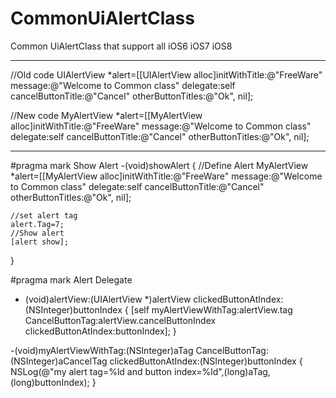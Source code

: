 CommonUiAlertClass
==================

Common UiAlertClass that support all iOS6 iOS7 iOS8

****************************
//Old code
  UIAlertView *alert=[[UIAlertView alloc]initWithTitle:@"FreeWare" message:@"Welcome to Common class" delegate:self cancelButtonTitle:@"Cancel" otherButtonTitles:@"Ok", nil];

//New code
 MyAlertView *alert=[[MyAlertView alloc]initWithTitle:@"FreeWare" message:@"Welcome to Common class" delegate:self cancelButtonTitle:@"Cancel" otherButtonTitles:@"Ok", nil];
*********************************

#pragma mark Show Alert
-(void)showAlert
{
    //Define Alert
    MyAlertView *alert=[[MyAlertView alloc]initWithTitle:@"FreeWare" message:@"Welcome to Common class" delegate:self cancelButtonTitle:@"Cancel" otherButtonTitles:@"Ok", nil];
    
    //set alert tag
    alert.Tag=7;
    //Show alert
    [alert show];
    
}


#pragma mark Alert Delegate
- (void)alertView:(UIAlertView *)alertView clickedButtonAtIndex:(NSInteger)buttonIndex
{
    [self myAlertViewWithTag:alertView.tag CancelButtonTag:alertView.cancelButtonIndex clickedButtonAtIndex:buttonIndex];
}

-(void)myAlertViewWithTag:(NSInteger)aTag CancelButtonTag:(NSInteger)aCancelTag clickedButtonAtIndex:(NSInteger)buttonIndex
{
    NSLog(@"my alert tag=%ld and button index=%ld",(long)aTag,(long)buttonIndex);
}